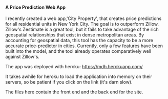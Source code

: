 #### A Price Prediction Web App
I recently created a web app,'City Property', that creates price predictions for all residential 
units in New York City. The goal is to outperform Zillow. Zillow's Zestimate is a great tool, 
but it fails to take advantage of the rich geospatial relationships that exist in dense metropolitan areas. 
By accounting for geospatial data, this tool has the capacity to be a more accurate price-predictor
in cities. Currently, only a few features have been built into the model, and the tool already
operates comparatively well against Zillow's. 


The app was deployed with heroku:
https://mdh.herokuapp.com/

It takes awhile for heroku to load the application into memory on their servers, so be
 patient if you click on the link (it's darn slow).
 
The files here contain the front end and the back end for the site. 

